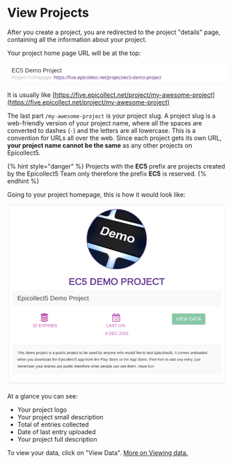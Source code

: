 # View Projects

After you create a project, you are redirected to the project "details" page, containing all the information about your project.

Your project home page URL will be at the top:

![](../.gitbook/assets/view-project-1.png)

It is usually like [https://five.epicollect.net/project/my-awesome-project](https://five.epicollect.net/project/my-awesome-project)

The last part `/my-awesome-project` is your project slug. A project slug is a web-friendly version of your project name, where all the spaces are converted to dashes (`-`) and the letters are all lowercase. This is a convention for URLs all over the web. Since each project gets its own URL, **your project name cannot be the same** as any other projects on Epicollect5.

{% hint style="danger" %}
Projects with the **EC5** prefix are projects created by the Epicollect5 Team only therefore the prefix **EC5** is reserved.
{% endhint %}

Going to your project homepage, this is how it would look like:

![](../.gitbook/assets/view-project-2.png)

At a glance you can see:

* Your project logo
* Your project small description
* Total of entries collected
* Date of last entry uploaded
* Your project full description

To view your data, click on "View Data". [More on Viewing data.](viewing-data.md)
